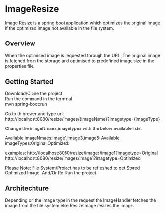 # ImageResize
Image Resize is a spring boot application which optimizes the original image if the optimized image not available in the file system.

## Overview
When the optimised image is requested through the URL ,The original image is fetched from the storage and optimised to predefined image size in the properties file.

## Getting Started

Download/Clone the project  
Run the command in the terminal   
mvn spring-boot:run  

Go to th brower and type url: http://localhost:8080/resize/images/{imageName}?imagetype={imageType}  

Change the imageNmaes,imagetypes with the below available lists.

Available imageNmaes:image1,image3,image5:
Available imageTypes:Original,Optimized:

examples: 
http://localhost:8080/resize/images/image1?imagetype=Original    
http://localhost:8080/resize/images/image1?imagetype=Optimized    

Please Note: File System/Project has to be refreshed to get Stored Optimized Image. And/Or Re-Run the project.

## Architechture
Depending on the image type in the request the ImageHandler fetches the image from the file system else ResizeImage resizes 
the image. 


